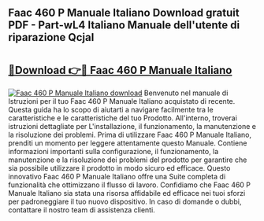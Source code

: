 ## Faac 460 P Manuale Italiano Download gratuit PDF - Part-wL4 Italiano Manuale dell'utente di riparazione QcjaI

# <h2><a href="http://dfan35w.blite.top/?on=Faac+460+P+Manuale+Italiano">🔗Download 👉🔴 Faac 460 P Manuale Italiano</a></h2>

[![Faac 460 P Manuale Italiano download](https://i.imgur.com/lujVjoI.png)](http://dfan35w.blite.top/?on=Faac+460+P+Manuale+Italiano)
Benvenuto nel manuale di Istruzioni per il tuo Faac 460 P Manuale Italiano acquistato di recente. Questa guida ha lo scopo di aiutarti a navigare facilmente tra le caratteristiche e le caratteristiche del tuo Prodotto. All'interno, troverai istruzioni dettagliate per L'installazione, il funzionamento, la manutenzione e la risoluzione dei problemi. Prima di utilizzare Faac 460 P Manuale Italiano, prenditi un momento per leggere attentamente questo Manuale. Contiene informazioni importanti sulla configurazione, il funzionamento, la manutenzione e la risoluzione dei problemi del prodotto per garantire che sia possibile utilizzare il prodotto in modo sicuro ed efficace. Questo innovativo Faac 460 P Manuale Italiano offre una Suite completa di funzionalità che ottimizzano il flusso di lavoro. Confidiamo che Faac 460 P Manuale Italiano sia stata una risorsa affidabile ed efficace nei tuoi sforzi per padroneggiare il tuo nuovo dispositivo. In caso di domande o dubbi, contattare il nostro team di assistenza clienti.
